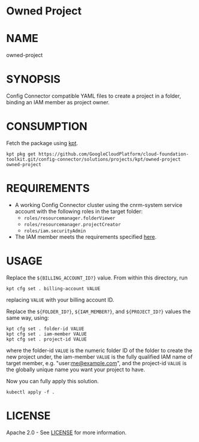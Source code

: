 Owned Project
==================================================

# NAME

  owned-project

# SYNOPSIS

  Config Connector compatible YAML files to create
  a project in a folder, binding an IAM member
  as project owner.

# CONSUMPTION

  Fetch the package using [kpt](https://googlecontainertools.github.io/kpt/).

  `kpt pkg get https://github.com/GoogleCloudPlatform/cloud-foundation-toolkit.git/config-connector/solutions/projects/kpt/owned-project owned-project`

# REQUIREMENTS

  -   A working Config Connector cluster using the cnrm-system service account
      with the following roles in the target folder:
      -   `roles/resourcemanager.folderViewer`
      -   `roles/resourcemanager.projectCreator`
      -   `roles/iam.securityAdmin`
  -   The IAM member meets the requirements specified
      [here](https://cloud.google.com/resource-manager/reference/rest/v1/projects/setIamPolicy#top_of_page).

# USAGE

  Replace the
  `${BILLING_ACCOUNT_ID?}` value.
  From within this directory, run
  ```
  kpt cfg set . billing-account VALUE
  ```
  replacing `VALUE` with your billing account
  ID.

  Replace the `${FOLDER_ID?}`, `${IAM_MEMBER?}`, and `${PROJECT_ID?}` values the same way, using:
  ```
  kpt cfg set . folder-id VALUE
  kpt cfg set . iam-member VALUE
  kpt cfg set . project-id VALUE
  ```
  where the folder-id `VALUE` is the numeric folder ID of the folder to create the new project under, the iam-member `VALUE` is the fully qualified IAM name of target member, e.g. "user:me@example.com", and the project-id `VALUE` is the globally unique name you want your project to have.

  Now you can fully apply this solution.
  ```
  kubectl apply -f .
  ```

# LICENSE

Apache 2.0 - See [LICENSE](/LICENSE) for more information.
